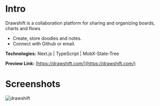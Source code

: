# Intro

Drawshift is a collaboration platform for sharing and organizing boards, charts and flows

- Create, store doodles and notes.
- Connect with Github or email.

**Technologies:** Next.js | TypeScript | MobX-State-Tree 

**Preview Link:** [https://drawshift.com/](https://drawshift.com/)

# Screenshots

![drawshift](https://user-images.githubusercontent.com/17028936/201597519-94569f22-b9e7-4a93-8e2c-0961e4e68e0e.gif)
